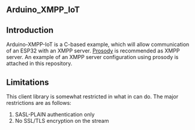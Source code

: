 ## Arduino_XMPP_IoT

Introduction
------------

Arduino-XMPP-IoT is a C-based example, which will allow communication of an ESP32 with an XMPP server. [Prosody](https://prosody.im/download/start) is recommended as XMPP server. An example of an XMPP server configuration using prosody is attached in this repository.


Limitations
-----------

This client library is somewhat restricted in what in can do. The major restrictions are as follows:
    
1. SASL-PLAIN authentication only
2. No SSL/TLS encryption on the stream

